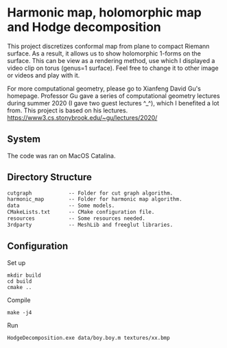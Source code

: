 # Harmonic map, holomorphic map and Hodge decomposition
This project discretizes conformal map from plane to compact Riemann surface. As a result, it allows us to show holomorphic 1-forms on the surface. This can be view as a rendering method, use which I displayed a video clip on torus (genus=1 surface). Feel free to change it to other image or videos and play with it.

For more computational geometry, please go to Xianfeng David Gu's homepage. Professor Gu gave a series of computational geometry lectures during summer 2020 (I gave two guest lectures ^_^), which I benefited a lot from. This project is based on his lectures. 
https://www3.cs.stonybrook.edu/~gu/lectures/2020/
## System

The code was ran on MacOS Catalina. 

## Directory Structure

``` txt
cutgraph            -- Folder for cut graph algorithm.
harmonic_map        -- Folder for harmonic map algorithm. 
data                -- Some models.
CMakeLists.txt      -- CMake configuration file.
resources           -- Some resources needed.
3rdparty            -- MeshLib and freeglut libraries.
```

## Configuration
Set up
```
mkdir build
cd build
cmake ..
```

Compile
```
make -j4
```

Run
```
HodgeDecomposition.exe data/boy.boy.m textures/xx.bmp
```

